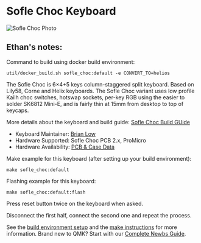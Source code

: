 # Sofle Choc Keyboard

![Sofle Choc Photo](https://i.imgur.com/MhSEAZYh.jpg)

## Ethan's notes:

Command to build using docker build environment:

`util/docker_build.sh sofle_choc:default -e CONVERT_TO=helios`

The Sofle Choc is 6×4+5 keys column-staggered split keyboard. Based on Lily58, Corne and Helix keyboards. The Sofle Choc variant uses low profile Kailh choc switches, hotswap sockets, per-key RGB using the easier to solder SK6812 Mini-E, and is fairly thin at 15mm from desktop to top of keycaps.

More details about the keyboard and build guide: [Sofle Choc Build GUide](https://josefadamcik.github.io/SofleKeyboard/build_guide_choc.html)

* Keyboard Maintainer: [Brian Low](https://github.com/brianlow/)
* Hardware Supported: Sofle Choc PCB 2.x, ProMicro
* Hardware Availability: [PCB & Case Data](https://github.com/josefadamcik/SofleKeyboard)

Make example for this keyboard (after setting up your build environment):

    make sofle_choc:default

Flashing example for this keyboard:

    make sofle_choc:default:flash

Press reset button twice on the keyboard when asked.

Disconnect the first half, connect the second one and repeat the process.

See the [build environment setup](https://docs.qmk.fm/#/getting_started_build_tools) and the [make instructions](https://docs.qmk.fm/#/getting_started_make_guide) for more information. Brand new to QMK? Start with our [Complete Newbs Guide](https://docs.qmk.fm/#/newbs).
